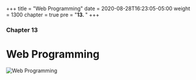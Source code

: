 +++
title = "Web Programming"
date = 2020-08-28T16:23:05-05:00
weight = 1300
chapter = true
pre = "<b>13. </b>"
+++

### Chapter 13

# Web Programming
![Web Programming](https://pocketnow.com/files/2017/01/PN-Complete-Web-Programming.jpg)
